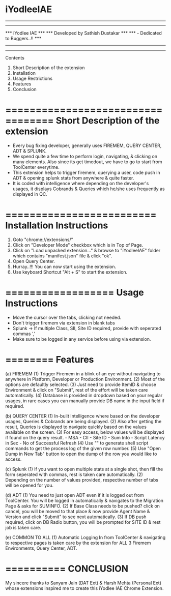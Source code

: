 # iYodleeIAE

***************************************
***									***
***  		iYodlee IAE				***
***	 Developed by Sathish Dustakar	***
***	 	- Dedicated to Buggers..!!	***
***									***
***************************************

Contents
1. Short Description of the extension
1. Installation
2. Usage Restrictions
3. Features
4. Conclusion

==================================
Short Description of the extension
==================================

- Every bug fixing developer, generally uses FIREMEM, QUERY CENTER, ADT & SPLUNK. 
- We spend quite a few time to perform login, navigating, & clicking on many elements. Also since its get timedout, we have to go to start from ToolCenter everytime.
- This extension helps to trigger firemem, querying a user, code push in ADT & opening splunk stats from anywhere & quite faster.
- It is coded with intelligence where depending on the developer's usages, it displays Cobrands & Queries which he/she uses frequently as displayed in QC.


=========================
Installation Instructions
=========================

1. Goto "chrome://extensions/" 
2. Click on "Developer Mode" checkbox which is in Top of Page.
2. Click on "Load unpacked extension…" & browse to "iYodleeIAE" folder which contains "manifest.json" file & click "ok".
3. Open Query Center.
4. Hurray..!!! You can now start using the extension.
5. Use keyboard Shortcut "Alt + S" to start the extension.

==================
Usage Instructions
==================

* Move the cursor over the tabs, clicking not needed.
* Don't trigger firemem via extension in blank tabs
* Splunk -> If multiple Class, SII, Site ID required, provide with seperated commas ','
* Make sure to be logged in any service before using via extension.


========
Features
========

(a) FIREMEM
	(1) Trigger Firemem in a blink of an eye without navigating to anywhere in Platform, Developer or Production Environment.
	(2) Most of the options are defaultly selected.
	(3) Just need to provide ItemID & choose Environment & click on "Submit", rest of the effort will be taken care automatically.
	(4) Database is provided in dropdown based on your regular usages, in rare cases you can manually provide DB name in the input field if required.

(b) QUERY CENTER
	(1) In-built Intelligence where based on the developer usages, Queries & Cobrands are being displayed. 
	(2) Also after getting the result, Queries is displayed to navigate quickly based on the values available on the screen.
	(3) For easy access, below values will be displayed if found on the query result.
		- MSA
		- CII
		- Site ID
		- Sum Info
		- Script Latency in Sec
		- No of Successful Refresh
	(4) Use "<Process Log Generator>" to generate shell script commands to get the process log of the given row number.
	(5) Use "Open Dump in New Tab" button to open the dump of the row you would like to access.

(c) Splunk
	(1) If you want to open multiple stats at a single shot, then fill the form seperated with commas, rest is taken care automatically.
	(2) Depending on the number of values provided, respective number of tabs will be opened for you.

(d) ADT
	(1) You need to just open ADT even if it is logged out from ToolCenter. You will be logged in automatically & navigates to the Migration Page & asks for SUMINFO.
	(2) If Base Class needs to be pushed? click on cancel, you will be moved to that place & now provide Agent Name & Version and click "Submit" to see next automatically.
	(3) If DB push required, click on DB Radio button, you will be prompted for SITE ID & rest job is taken care.

(e) COMMON TO ALL
	(1) Automatic Logging In from ToolCenter & navigating to respective pages is taken care by the extension for ALL 3 Firemem Environments, Query Center, ADT.


==========
CONCLUSION
==========

My sincere thanks to Sanyam Jain (DAT Ext) & Harsh Mehta (Personal Ext) whose extensions inspired me to create this iYodlee IAE Chrome Extension.
